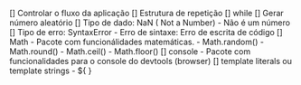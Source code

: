 [] Controlar o fluxo da aplicação
[] Estrutura de repetição
    [] while
[] Gerar número aleatório
[] Tipo de dado: NaN ( Not a Number)
    - Não é um número
[] Tipo de erro: SyntaxError
    - Erro de sintaxe: Erro de escrita de código
[] Math
    - Pacote com funcionálidades matemáticas.
    - Math.random()
    - Math.round() - Math.ceil() - Math.floor()
[] console
    - Pacote com funcionalidades para o console do devtools (browser)
[] template literals ou template strings
    - ${ }

